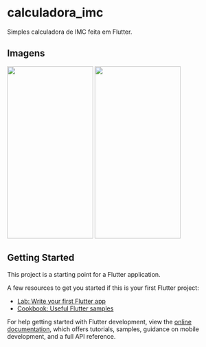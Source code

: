 # calculadora_imc

Simples calculadora de IMC feita em Flutter.

## Imagens

<!-- pegar do assets -->
<img src="assets/images/tela1.png" width="200" height="400" />
<img src="assets/images/tela2.png" width="200" height="400" />

## Getting Started

This project is a starting point for a Flutter application.

A few resources to get you started if this is your first Flutter project:

- [Lab: Write your first Flutter app](https://docs.flutter.dev/get-started/codelab)
- [Cookbook: Useful Flutter samples](https://docs.flutter.dev/cookbook)

For help getting started with Flutter development, view the
[online documentation](https://docs.flutter.dev/), which offers tutorials,
samples, guidance on mobile development, and a full API reference.
